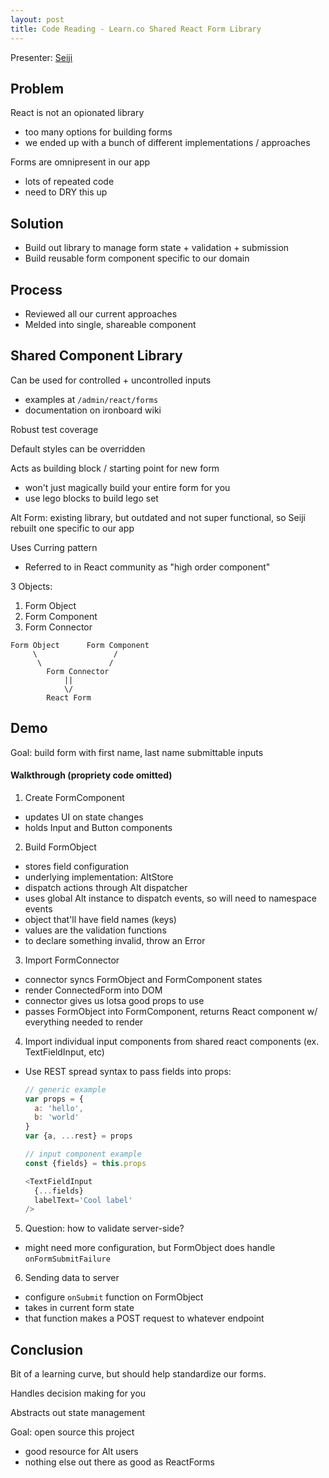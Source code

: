 ```yaml
---
layout: post
title: Code Reading - Learn.co Shared React Form Library
---
```


Presenter: [Seiji](https://github.com/snags88)

## Problem

React is not an opionated library  
  - too many options for building forms  
  - we ended up with a bunch of different implementations / approaches

Forms are omnipresent in our app  
  - lots of repeated code  
  - need to DRY this up

## Solution

- Build out library to manage form state + validation + submission
- Build reusable form component specific to our domain

## Process

- Reviewed all our current approaches
- Melded into single, shareable component

## Shared Component Library

Can be used for controlled + uncontrolled inputs  
  - examples at `/admin/react/forms`  
  - documentation on ironboard wiki

Robust test coverage

Default styles can be overridden

Acts as building block / starting point for new form  
  - won't just magically build your entire form for you  
  - use lego blocks to build lego set


Alt Form: existing library, but outdated and not super functional, so Seiji rebuilt one specific to our app

Uses Curring pattern  
  - Referred to in React community as "high order component"

3 Objects:

1. Form Object
2. Form Component
3. Form Connector


```
Form Object      Form Component
     \                 /
      \               /
        Form Connector
            ||
            \/
        React Form
```

## Demo

Goal: build form with first name, last name submittable inputs

#### Walkthrough (propriety code omitted)

1. Create FormComponent
  - updates UI on state changes
  - holds Input and Button components
2. Build FormObject
  - stores field configuration
  - underlying implementation: AltStore
  - dispatch actions through Alt dispatcher
  - uses global Alt instance to dispatch events, so will need to namespace events
  - object that'll have field names (keys)
  - values are the validation functions
  - to declare something invalid, throw an Error
3. Import FormConnector
  - connector syncs FormObject and FormComponent states
  - render ConnectedForm into DOM
  - connector gives us lotsa good props to use
  - passes FormObject into FormComponent, returns React component w/ everything needed to render
4. Import individual input components from shared react components (ex. TextFieldInput, etc)
  - Use REST spread syntax to pass fields into props:

    ```javascript
    // generic example
    var props = {
      a: 'hello',
      b: 'world'
    }
    var {a, ...rest} = props

    // input component example
    const {fields} = this.props

    <TextFieldInput
      {...fields}
      labelText='Cool label'
    />
    ```
5. Question: how to validate server-side?
  - might need more configuration, but FormObject does handle `onFormSubmitFailure`
6. Sending data to server
  - configure `onSubmit` function on FormObject
  - takes in current form state
  - that function makes a POST request to whatever endpoint


## Conclusion

Bit of a learning curve, but should help standardize our forms.

Handles decision making for you

Abstracts out state management

Goal: open source this project  
  - good resource for Alt users  
  - nothing else out there as good as ReactForms
